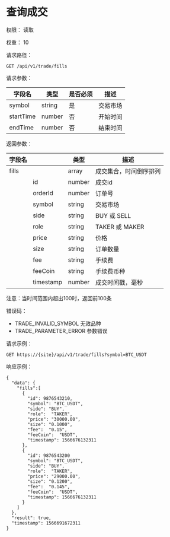 # 查询成交

权限： 读取

权重： 10

请求路径：

```
GET /api/v1/trade/fills
```

请求参数：

| **字段名**   | **类型** | **是否必须** | **描述** |
| --------- | ------ | -------- | ------ |
| symbol    | string | 是        | 交易市场   |
| startTime | number | 否        | 开始时间   |
| endTime   | number | 否        | 结束时间   |

返回参数：

| **字段名** |           | **类型** | **描述**        |
| ------- | --------- | ------ | ------------- |
| fills   |           | array  | 成交集合，时间倒序排列   |
|         | id        | number | 成交id          |
|         | orderId   | number | 订单号           |
|         | symbol    | string | 交易市场          |
|         | side      | string | BUY 或 SELL    |
|         | role      | string | TAKER 或 MAKER |
|         | price     | string | 价格            |
|         | size      | string | 订单数量          |
|         | fee       | string | 手续费           |
|         | feeCoin   | string | 手续费币种         |
|         | timestamp | number | 成交时间戳，毫秒      |

注意：当时间范围内超出100时，返回前100条

错误码：

* TRADE\_INVALID\_SYMBOL    无效品种
* TRADE\_PARAMETER\_ERROR    参数错误

请求示例：

```
GET https://{site}/api/v1/trade/fills?symbol=BTC_USDT
```

响应示例：

```
{ 
  "data": {
    "fills":[
      {
        "id": 9876543210,
        "symbol": "BTC_USDT",
        "side": "BUY",
        "role":  "TAKER",
        "price": "30000.00",
        "size": "0.1000",
        "fee":  "0.15",
        "feeCoin":  "USDT",
        "timestamp": 1566676132311
      },
      {
        "id": 9876543200
        "symbol": "BTC_USDT",
        "side": "BUY",
        "role":  "TAKER",
        "price": "29000.00",
        "size": "0.1200",
        "fee":  "0.145",
        "feeCoin":  "USDT",
        "timestamp": 1566676132311
      }
    ]
  },
  "result": true,
  "timestamp": 1566691672311
}
```
